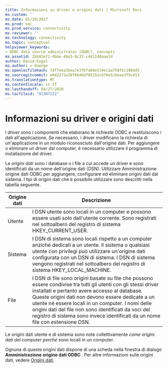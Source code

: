 ```yaml
---
title: Informazioni su driver e origini dati | Microsoft Docs
ms.custom: ''
ms.date: 01/19/2017
ms.prod: sql
ms.prod_service: connectivity
ms.reviewer: ''
ms.technology: connectivity
ms.topic: conceptual
helpviewer_keywords:
- ODBC data source administrator [ODBC], concepts
ms.assetid: 2bb83ef1-4bbe-4be3-8c32-c4d1140aae1d
author: David-Engel
ms.author: v-daenge
ms.openlocfilehash: 7dffeea3bea7e3fbfa66e534ecaa758fbc2064d5
ms.sourcegitcommit: e042272a38fb646df05152c676e5cbeae3f9cd13
ms.translationtype: MT
ms.contentlocale: it-IT
ms.lasthandoff: 04/27/2020
ms.locfileid: "81307222"
---
```

# <a name="about-drivers-and-data-sources"></a>Informazioni su driver e origini dati
I *driver* sono i componenti che elaborano le richieste ODBC e restituiscono i dati all'applicazione. Se necessario, i driver modificano la richiesta di un'applicazione in un modulo riconosciuto dall'origine dati. Per aggiungere o eliminare un driver dal computer, è necessario utilizzare il programma di installazione del driver.  
  
 Le *origini dati* sono i database o i file a cui accede un driver e sono identificati da un nome dell'origine dati (DSN). Utilizzare Amministrazione origine dati ODBC per aggiungere, configurare ed eliminare origini dati dal sistema. I tipi di origini dati che è possibile utilizzare sono descritti nella tabella seguente.  
  
|Origine dati|Descrizione|  
|-----------------|-----------------|  
|Utente|I DSN utente sono locali in un computer e possono essere usati solo dall'utente corrente. Sono registrati nel sottoalbero del registro di sistema HKEY_CURRENT_USER.|  
|Sistema|I DSN di sistema sono locali rispetto a un computer anziché dedicati a un utente. Il sistema o qualsiasi utente con privilegi può utilizzare un'origine dati configurata con un DSN di sistema. I DSN di sistema vengono registrati nel sottoalbero del registro di sistema HKEY_LOCAL_MACHINE.|  
|File|I DSN di file sono origini basate su file che possono essere condivise tra tutti gli utenti con gli stessi driver installati e pertanto avere accesso al database. Queste origini dati non devono essere dedicate a un utente né essere locali in un computer. I nomi delle origini dati del file non sono identificati da voci del registro di sistema sono invece identificati da un nome file con estensione DSN.|  
  
 Le origini dati utente e di sistema sono note collettivamente *come origini dati del computer perché* sono locali in un computer.  
  
 Ognuna di queste origini dati dispone di una scheda nella finestra di dialogo **Amministrazione origine dati ODBC** . Per altre informazioni sulle origini dati, vedere [Origini dati](../../odbc/reference/data-sources.md).
